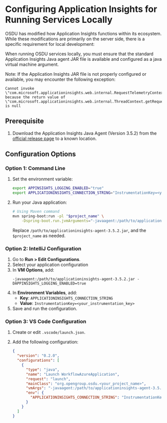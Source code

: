 # Configuring Application Insights for Running Services Locally

OSDU has modified how Application Insights functions within its ecosystem. While these modifications are primarily on the server side, there is a specific requirement for local development:

When running OSDU services locally, you must ensure that the standard Application Insights Java agent JAR file is available and configured as a java virtual machine argument.

Note: If the Application Insights JAR file is not properly configured or available, you may encounter the following exception:

   ```
   Cannot invoke \"com.microsoft.applicationinsights.web.internal.RequestTelemetryContext.getHttpRequestTelemetry()\" because the return value of \"com.microsoft.applicationinsights.web.internal.ThreadContext.getRequestTelemetryContext()\" is null
   ```

## Prerequisite

1. Download the Application Insights Java Agent (Version 3.5.2) from the [official release page](https://github.com/microsoft/ApplicationInsights-Java/releases/tag/3.5.2) to a known location.


## Configuration Options

### Option 1: Command Line

1. Set the environment variable:
   ```bash
   export APPINSIGHTS_LOGGING_ENABLED="true"
   export APPLICATIONINSIGHTS_CONNECTION_STRING="InstrumentationKey=<your_instrumentation_key>"
   ```

2. Run your Java application:
   ```bash
   # Using Maven command
   mvn spring-boot:run -pl "$project_name" \
       -Dspring-boot.run.jvmArguments="-javaagent:/path/to/applicationinsights-agent-3.5.2.jar -DAPPINSIGHTS_LOGGING_ENABLED=true"
   ```
   Replace `/path/to/applicationinsights-agent-3.5.2.jar`, and the `$project_name` as needed.

### Option 2: IntelliJ Configuration

1. Go to **Run > Edit Configurations**.
2. Select your application configuration
3. In **VM Options**, add:
   ```
   -javaagent:/path/to/applicationinsights-agent-3.5.2.jar -DAPPINSIGHTS_LOGGING_ENABLED=true
   ```
4. In **Environment Variables**, add:
   - **Key**: `APPLICATIONINSIGHTS_CONNECTION_STRING`
   - **Value**: `InstrumentationKey=<your_instrumentation_key>`
5. Save and run the configuration.

### Option 3: VS Code Configuration

1. Create or edit `.vscode/launch.json`.
2. Add the following configuration:

   ```json
   {
     "version": "0.2.0",
     "configurations": [
       {
         "type": "java",
         "name": "Launch WorkflowAzureApplication",
         "request": "launch",
         "mainClass": "org.opengroup.osdu.<your_project_name>",
         "vmArgs": "-javaagent:/path/to/applicationinsights-agent-3.5.2.jar -DAPPINSIGHTS_LOGGING_ENABLED=true",
         "env": {
           "APPLICATIONINSIGHTS_CONNECTION_STRING": "InstrumentationKey=<your_instrumentation_key>"
         }
       }
     ]
   }
   ```
